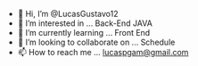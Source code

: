 - 👋 Hi, I’m @LucasGustavo12
- 👀 I’m interested in ... Back-End JAVA
- 🌱 I’m currently learning ... Front End
- 💞️ I’m looking to collaborate on ... Schedule
- 📫 How to reach me ... lucaspgam@gmail.com 

<!---
LucasGustavo12/LucasGustavo12 is a ✨ special ✨ repository because its `README.md` (this file) appears on your GitHub profile.
You can click the Preview link to take a look at your changes.
--->
